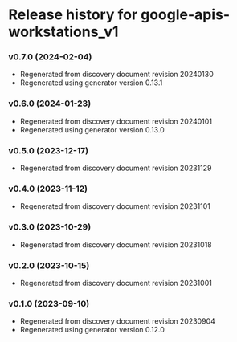 # Release history for google-apis-workstations_v1

### v0.7.0 (2024-02-04)

* Regenerated from discovery document revision 20240130
* Regenerated using generator version 0.13.1

### v0.6.0 (2024-01-23)

* Regenerated from discovery document revision 20240101
* Regenerated using generator version 0.13.0

### v0.5.0 (2023-12-17)

* Regenerated from discovery document revision 20231129

### v0.4.0 (2023-11-12)

* Regenerated from discovery document revision 20231101

### v0.3.0 (2023-10-29)

* Regenerated from discovery document revision 20231018

### v0.2.0 (2023-10-15)

* Regenerated from discovery document revision 20231001

### v0.1.0 (2023-09-10)

* Regenerated from discovery document revision 20230904
* Regenerated using generator version 0.12.0

